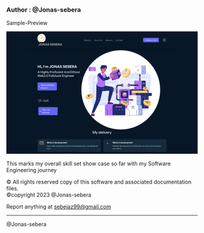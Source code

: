 ### Author : @Jonas-sebera

Sample-Preview

![portfolio-sample-preview](localhost_3000.png)

This marks my overall skill set show case so far with my Software Engineering journey 

&#169; All rights reserved copy of this software and associated documentation files.<br/> &#169;copyright 2023 @Jonas-sebera

Report anything at sebejaz99@gmail.com

<hr>

@Jonas-sebera
